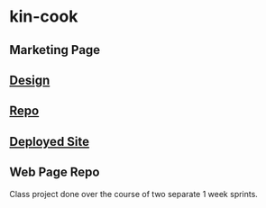 # kin-cook

## Marketing Page 
[Design](https://www.figma.com/file/O81Ip5TksgFjtnm9n77cgi/Kin-Cook-(Rough-Draft)?node-id=1%3A260)
---
[Repo](https://github.com/isaac-gorman/marketing-page)
---
[Deployed Site](https://bw1-marketing-page.now.sh/)
---


## Web Page Repo
Class project done over the course of two separate 1 week sprints. 
